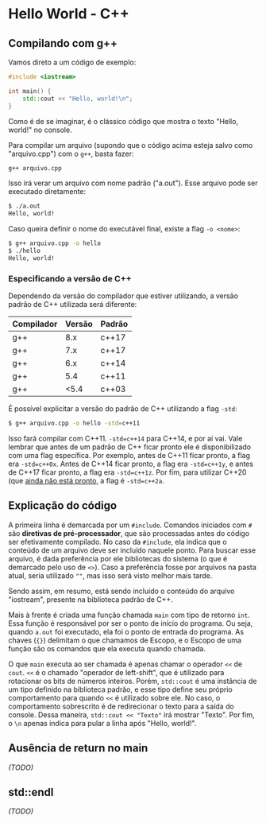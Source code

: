 Hello World - C++
=================

Compilando com g++
------------------

Vamos direto a um código de exemplo:

```c++
#include <iostream>

int main() {
    std::cout << "Hello, world!\n";
}
```

Como é de se imaginar, é o clássico código que mostra o texto "Hello, world!"
no console.

Para compilar um arquivo (supondo que o código acima esteja salvo como
"arquivo.cpp") com o `g++`, basta fazer:

```bash
g++ arquivo.cpp
```

Isso irá verar um arquivo com nome padrão ("a.out"). Esse arquivo pode ser
executado diretamente:

```bash
$ ./a.out
Hello, world!
```

Caso queira definir o nome do executável final, existe a flag `-o <nome>`:

```bash
$ g++ arquivo.cpp -o hello
$ ./hello
Hello, world!
```

### Especificando a versão de C++

Dependendo da versão do compilador que estiver utilizando, a versão padrão de
C++ utilizada será diferente:

| Compilador | Versão | Padrão |
|------------|--------|--------|
| g++        | 8.x    | c++17  |
| g++        | 7.x    | c++17  |
| g++        | 6.x    | c++14  |
| g++        | 5.4    | c++11  |
| g++        | <5.4   | c++03  |

É possível explicitar a versão do padrão de C++ utilizando a flag `-std`:

```bash
$ g++ arquivo.cpp -o hello -std=c++11
```

Isso fará compilar com C++11. `-std=c++14` para C++14, e por aí vai. Vale
lembrar que antes de um padrão de C++ ficar pronto ele é disponibilizado com
uma flag específica. Por exemplo, antes de C++11 ficar pronto, a flag era
`-std=c++0x`. Antes de C++14 ficar pronto, a flag era `-std=c++1y`, e antes de
C++17 ficar pronto, a flag era `-std=c++1z`. Por fim, para utilizar C++20 (que
[ainda não está pronto](https://en.cppreference.com/w/cpp/compiler_support), a
flag é `-std=c++2a`.

Explicação do código
--------------------

A primeira linha é demarcada por um `#include`. Comandos iniciados com `#` são
**diretivas de pré-processador**, que são processadas antes do código ser
efetivamente compilado. No caso da `#include`, ela indica que o conteúdo de um
arquivo deve ser incluído naquele ponto. Para buscar esse arquivo, é dada
preferência por ele bibliotecas do sistema (o que é demarcado pelo uso de
`<>`). Caso a preferência fosse por arquivos na pasta atual, seria utilizado
`""`, mas isso será visto melhor mais tarde.

Sendo assim, em resumo, está sendo incluído o conteúdo do arquivo "iostream",
presente na biblioteca padrão de C++.

Mais à frente é criada uma função chamada `main` com tipo de retorno `int`.
Essa função é responsável por ser o ponto de início do programa. Ou seja,
quando `a.out` foi executado, ela foi o ponto de entrada do programa. As chaves
(`{}`) delimitam o que chamamos de Escopo, e o Escopo de uma função são os
comandos que ela executa quando chamada.

O que `main` executa ao ser chamada é apenas chamar o operador `<<` de `cout`.
`<<` é o chamado "operador de left-shift", que é utilizado para rotacionar os
bits de números inteiros. Porém, `std::cout` é uma instância de um tipo
definido na biblioteca padrão, e esse tipo define seu próprio comportamento
para quando `<<` é utilizado sobre ele. No caso, o comportamento sobrescrito é
de redirecionar o texto para a saída do console. Dessa maneira, `std::cout <<
"Texto"` irá mostrar "Texto". Por fim, o `\n` apenas indica para pular a linha
após "Hello, world!".

Ausência de return no main
--------------------------

_(TODO)_

std::endl
---------

_(TODO)_

